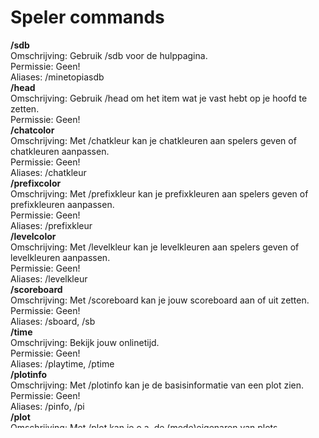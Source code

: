 # Speler commands


**/sdb**\
Omschrijving: Gebruik /sdb voor de hulppagina.\
Permissie: Geen!\
Aliases: /minetopiasdb\
**/head**\
Omschrijving: Gebruik /head om het item wat je vast hebt op je hoofd te zetten.\
Permissie: Geen!\
**/chatcolor**\
Omschrijving: Met /chatkleur kan je chatkleuren aan spelers geven of chatkleuren aanpassen.\
Permissie: Geen!\
Aliases: /chatkleur\
**/prefixcolor**\
Omschrijving: Met /prefixkleur kan je prefixkleuren aan spelers geven of prefixkleuren aanpassen.\
Permissie: Geen!\
Aliases: /prefixkleur\
**/levelcolor**\
Omschrijving: Met /levelkleur kan je levelkleuren aan spelers geven of levelkleuren aanpassen.\
Permissie: Geen!\
Aliases: /levelkleur\
**/scoreboard**\
Omschrijving: Met /scoreboard kan je jouw scoreboard aan of uit zetten.\
Permissie: Geen!\
Aliases: /sboard, /sb\
**/time**\
Omschrijving: Bekijk jouw onlinetijd.\
Permissie: Geen!\
Aliases: /playtime, /ptime\
**/plotinfo**\
Omschrijving: Met /plotinfo kan je de basisinformatie van een plot zien.\
Permissie: Geen!\
Aliases: /pinfo, /pi\
**/plot**\
Omschrijving: Met /plot kan je o.a. de (mede)eigenaren van plots aanpassen, plots maken, plots verwijderen.\
Permissie: Geen!\
**/calculate**\
Omschrijving: Met /bereken kan je de gebouwsprijs van een door jouw geselecteerd gebied bekijken.\
Permissie: minetopiasdb.calculate\
Aliases: /bereken\
**/plotwand**\
Omschrijving: Je hebt een plotwand nodig om plots te maken en /bereken uit te voeren.\
Permissie: minetopiasdb.plotwand\
Aliases: /plotadd\
**/112**\
Omschrijving: Gebruik /112 om de politie te bellen.\
Permissie: minetopiasdb.112.send\
Aliases: /emergency, /911\
**/staffchat**\
Omschrijving: Gebruik /staffchat [bericht] om een bericht in de staffchat te sturen of /staffchat om de staffchat te joinen.\
Permissie: minetopiasdb.staffchat\
Aliases: /sc, /staffc\
**/admintool**\
Omschrijving: Krijg (of open) de admintool.\
Permissie: minetopiasdb.admintool\
**/levelcheck**\
Omschrijving: Gebruik /levelcheck om een levelcheck NPC te spawnen of een levelcheck uit te voeren.\
Permissie: minetopiasdb.levelcheck\
**/mod**\
Omschrijving: Verander spelersdata (zoals level, fitheid) van een speler.\
Permissie: minetopiasdb.mod\
**/openbank**\
Omschrijving: Met /openbank kan je de rekeningen van een speler bekijken.\
Permissie: minetopiasdb.openbank\
**/mtworld**\
Omschrijving: Met /mtwereld kan je MinetopiaSDB aanzetten in een wereld en de scoreboardkleur, titel en temperatuur veranderen.\
Permissie: minetopiasdb.mtworld\
Aliases: /mtwereld, /wereld\
**/mtcity**\
Omschrijving: Met /mtcity kan je MinetopiaSDB aanzetten in een worldguard region en de scoreboardkleur, titel en temperatuur veranderen.\
Permissie: minetopiasdb.mtcity\
Aliases: /mtstad, /stad\
**/key**\
Omschrijving: Met sleutels kan je alle kisten en deuren op plots openen.\
Permissie: minetopiasdb.key\
Aliases: /sleutel\
**/book**\
Omschrijving: Maak boekjes voor (o.a.) boetes, rijbewijzen, ID-bewijzen.\
Permissie: minetopiasdb.book\
Aliases: /boek\
**/deathban**\
Omschrijving: Met /deathban kan je de deathban in- of uitschakelen en spelers met een deathban unbannen.\
Permissie: minetopiasdb.deathban\
Aliases: /deadban\
**/ddgitems**\
Omschrijving: Krijg een menu met (bijna) alle items uit de DDG resourcepack.\
Permissie: minetopiasdb.ddgitems\
Aliases: /fitheiditems, /rugzak, /backpack, /fitnessitems\
**/sdbitems**\
Omschrijving: Geef items een glow of unbreakable effect, of maak armor.\
Permissie: minetopiasdb.sdbitems\
Aliases: /glow, /unbreakable, /boots, /kleding\
**/bankaccount**\
Omschrijving: Met /rekening kan je spaar-, bedrijf-, of overheidsrekeningen aanpassen.\
Permissie: minetopiasdb.bankaccount\
Aliases: /rekening, /ohrekening, /spaarrekening\
**/teleporter**\
Omschrijving: Gebruik /teleporter om teleporters aan te maken of te verwijderen.\
Permissie: minetopiasdb.teleporter\
**/criminalrecord**\
Omschrijving: Gebruik /strafblad om strafbladen van spelers te beheren.\
Permissie: minetopiasdb.criminalrecord\
Aliases: /strafblad, /crimrecord\
**/phone**\
Omschrijving: Gebruik /telefoon om telefoons te krijgen en beltegoed te beheren.\
Permissie: minetopiasdb.phone\
Aliases: /telefoon, /beltegoed\
**/prefix**\
Omschrijving: Gebruik /prefix om jouw prefixmenu te openen.\
Permissie: minetopiasdb.prefix\
Aliases: /telefoon, /beltegoed\
**/realmoney**\
Omschrijving: Spawn echt geld in en toggle het bestaan van nepgeld.\
Permissie: minetopiasdb.realmoney\
Aliases: /echtgeld, /nepgeld, /fakemoney\
**/lootcrate**\
Omschrijving: Pas de inhoud van lootcrates aan of krijg willekeurige items uit lootcrates.\
Permissie: minetopiasdb.lootcrate\
**/booster**\
Omschrijving: Gebruik /booster om luckyshard boosters te geven, verwijderen en te activeren.\
Permissie: Geen!\
**/fitnessreset**\
Omschrijving: Geef spelers toegang tot fitheidresets die ze zelf kunnen activeren.\
Permissie: Geen!\
Aliases: /fitheidreset\
**/pin**\
Omschrijving: Gebruik /pin om betaalverzoeken te versturen die je met de pinconsole kan betalen.\
Permissie: Geen!\
